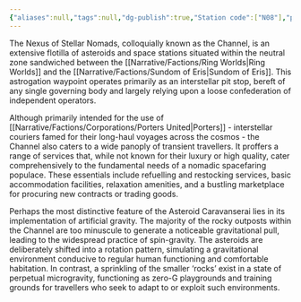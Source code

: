 ```yaml
---
{"aliases":null,"tags":null,"dg-publish":true,"Station code":["N08"],"permalink":"/narrative/locations/worlds/channel/","dgPassFrontmatter":true}
---
```


The Nexus of Stellar Nomads, colloquially known as the Channel, is an extensive flotilla of asteroids and space stations situated within the neutral zone sandwiched between the [[Narrative/Factions/Ring Worlds\|Ring Worlds]] and the [[Narrative/Factions/Sundom of Eris\|Sundom of Eris]]. This astrogation waypoint operates primarily as an interstellar pit stop, bereft of any single governing body and largely relying upon a loose confederation of independent operators.

Although primarily intended for the use of [[Narrative/Factions/Corporations/Porters United\|Porters]] - interstellar couriers famed for their long-haul voyages across the cosmos - the Channel also caters to a wide panoply of transient travellers. It proffers a range of services that, while not known for their luxury or high quality, cater comprehensively to the fundamental needs of a nomadic spacefaring populace. These essentials include refuelling and restocking services, basic accommodation facilities, relaxation amenities, and a bustling marketplace for procuring new contracts or trading goods.

Perhaps the most distinctive feature of the Asteroid Caravanserai lies in its implementation of artificial gravity. The majority of the rocky outposts within the Channel are too minuscule to generate a noticeable gravitational pull, leading to the widespread practice of spin-gravity. The asteroids are deliberately shifted into a rotation pattern, simulating a gravitational environment conducive to regular human functioning and comfortable habitation. In contrast, a sprinkling of the smaller ‘rocks’ exist in a state of perpetual microgravity, functioning as zero-G playgrounds and training grounds for travellers who seek to adapt to or exploit such environments.